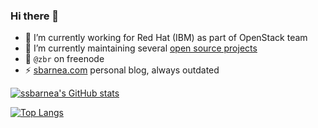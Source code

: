 ### Hi there 👋

- 🔭 I’m currently working for Red Hat (IBM) as part of OpenStack team
- 🌱 I’m currently maintaining several [open source projects](https://sbarnea.com/about/)
- 💬 ``@zbr`` on freenode
- ⚡ [sbarnea.com](https://sbarnea.com/) personal blog, always outdated

[![ssbarnea's GitHub stats](https://github-readme-stats.vercel.app/api?username=ssbarnea&show_icons=true)](https://github.com/anuraghazra/github-readme-stats)

[![Top Langs](https://github-readme-stats.vercel.app/api/top-langs/?username=ssbarnea&layout=compact&hide=c,C%2B%2B,html)](https://github.com/anuraghazra/github-readme-stats)
